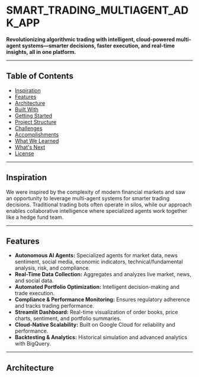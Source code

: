 # SMART_TRADING_MULTIAGENT_ADK_APP

**Revolutionizing algorithmic trading with intelligent, cloud-powered multi-agent systems—smarter decisions, faster execution, and real-time insights, all in one platform.**

---

## Table of Contents

- [Inspiration](#inspiration)
- [Features](#features)
- [Architecture](#architecture)
- [Built With](#built-with)
- [Getting Started](#getting-started)
- [Project Structure](#project-structure)
- [Challenges](#challenges)
- [Accomplishments](#accomplishments)
- [What We Learned](#what-we-learned)
- [What's Next](#whats-next)
- [License](#license)

---

## Inspiration

We were inspired by the complexity of modern financial markets and saw an opportunity to leverage multi-agent systems for smarter trading decisions. Traditional trading bots often operate in silos, while our approach enables collaborative intelligence where specialized agents work together like a hedge fund team.

---

## Features

- **Autonomous AI Agents:** Specialized agents for market data, news sentiment, social media, economic indicators, technical/fundamental analysis, risk, and compliance.
- **Real-Time Data Collection:** Aggregates and analyzes live market, news, and social data.
- **Automated Portfolio Optimization:** Intelligent decision-making and trade execution.
- **Compliance & Performance Monitoring:** Ensures regulatory adherence and tracks trading performance.
- **Streamlit Dashboard:** Real-time visualization of order books, price charts, sentiment, and portfolio summaries.
- **Cloud-Native Scalability:** Built on Google Cloud for reliability and performance.
- **Backtesting & Analytics:** Historical simulation and advanced analytics with BigQuery.

---

## Architecture

